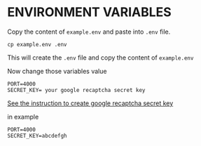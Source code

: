 # ENVIRONMENT VARIABLES

Copy the content of `example.env` and paste into `.env` file.
```
cp example.env .env
```
This will create the `.env` file and copy the content of `example.env`

Now change those variables value
```
PORT=4000
SECRET_KEY= your google recaptcha secret key
```
[See the instruction to create google recaptcha secret key](https://github.com/entrptaher/experiment-scraper-testing-ground/blob/master/README.md#creating-the-site-key-for-google-recaptcha)

in example 
```
PORT=4000
SECRET_KEY=abcdefgh
```